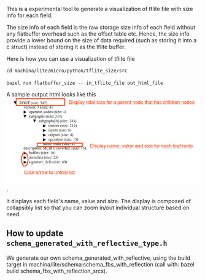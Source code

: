 This is a experimental tool to generate a visualization of tflite file with size info for
each field. 

The size info of each field is the raw storage size info of each field without
any flatbuffer overhead such as the offset table etc. Hence, the size info
provide a lower bound on the size of data required (such as storing it into a c
struct) instead of storing it as the tflite buffer. 

Here is how you can use a visualization of tflite file

```
cd machina/lite/micro/python/tflite_size/src

bazel run flatbuffer_size -- in_tflite_file out_html_file
```

A sample output html looks like this ![sample_output](./sample_output.png).

It displays each field's name, value and size. The display is composed of
collapsibly list so that you can zoom in/out individual structure based on need.

## How to update `schema_generated_with_reflective_type.h`

We generate our own schema_generated_with_reflective, using the build target in 
machina/lite/schema:schema_fbs_with_reflection (call with: 
bazel build schema_fbs_with_reflection_srcs). 

